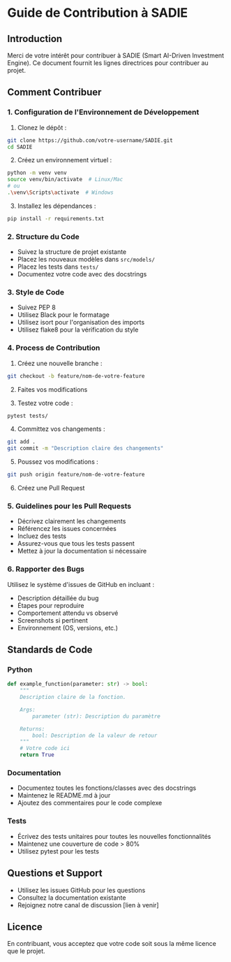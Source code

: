 # Guide de Contribution à SADIE

## Introduction

Merci de votre intérêt pour contribuer à SADIE (Smart AI-Driven Investment Engine). Ce document fournit les lignes directrices pour contribuer au projet.

## Comment Contribuer

### 1. Configuration de l'Environnement de Développement

1. Clonez le dépôt :
```bash
git clone https://github.com/votre-username/SADIE.git
cd SADIE
```

2. Créez un environnement virtuel :
```bash
python -m venv venv
source venv/bin/activate  # Linux/Mac
# ou
.\venv\Scripts\activate  # Windows
```

3. Installez les dépendances :
```bash
pip install -r requirements.txt
```

### 2. Structure du Code

- Suivez la structure de projet existante
- Placez les nouveaux modèles dans `src/models/`
- Placez les tests dans `tests/`
- Documentez votre code avec des docstrings

### 3. Style de Code

- Suivez PEP 8
- Utilisez Black pour le formatage
- Utilisez isort pour l'organisation des imports
- Utilisez flake8 pour la vérification du style

### 4. Process de Contribution

1. Créez une nouvelle branche :
```bash
git checkout -b feature/nom-de-votre-feature
```

2. Faites vos modifications

3. Testez votre code :
```bash
pytest tests/
```

4. Committez vos changements :
```bash
git add .
git commit -m "Description claire des changements"
```

5. Poussez vos modifications :
```bash
git push origin feature/nom-de-votre-feature
```

6. Créez une Pull Request

### 5. Guidelines pour les Pull Requests

- Décrivez clairement les changements
- Référencez les issues concernées
- Incluez des tests
- Assurez-vous que tous les tests passent
- Mettez à jour la documentation si nécessaire

### 6. Rapporter des Bugs

Utilisez le système d'issues de GitHub en incluant :
- Description détaillée du bug
- Étapes pour reproduire
- Comportement attendu vs observé
- Screenshots si pertinent
- Environnement (OS, versions, etc.)

## Standards de Code

### Python

```python
def example_function(parameter: str) -> bool:
    """
    Description claire de la fonction.

    Args:
        parameter (str): Description du paramètre

    Returns:
        bool: Description de la valeur de retour
    """
    # Votre code ici
    return True
```

### Documentation

- Documentez toutes les fonctions/classes avec des docstrings
- Maintenez le README.md à jour
- Ajoutez des commentaires pour le code complexe

### Tests

- Écrivez des tests unitaires pour toutes les nouvelles fonctionnalités
- Maintenez une couverture de code > 80%
- Utilisez pytest pour les tests

## Questions et Support

- Utilisez les issues GitHub pour les questions
- Consultez la documentation existante
- Rejoignez notre canal de discussion [lien à venir]

## Licence

En contribuant, vous acceptez que votre code soit sous la même licence que le projet. 